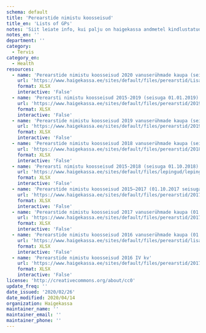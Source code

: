 ```yaml
---
schema: default
title: 'Perearstide nimistu koosseisud'
title_en: 'Lists of GPs'
notes: 'Siit leiate info, kui palju on haigekassa andmetel kindlustatud isikuid perearstide nimistutes. Nimistu koosseisud perearstikeskuste, arstide ja vanuseürhmade kaupa leiab <a href="https://statistika.haigekassa.ee/PXWeb/pxweb/et/lepingud/lepingud__2_üldarstiabi__Nimistud/?tablelist=true&rxid=eb0eef7e-3de8-4b9d-819b-53707ebfe8b7">staistikaveebist</a>.'
notes_en: ''
department: ''
category:
  - Tervis
category_en:
  - Health
resources:
  - name: 'Perearstide nimistu koosseisud 2020 vanuserühmade kaupa (seisuga 01.01.2020)'
    url: 'https://www.haigekassa.ee/sites/default/files/perearstid/Lisa_7_Perearstinimistu%20koosseis_2020.xlsx'
    format: XLSX
    interactive: 'False'
  - name: 'Perearsti nimistu koosseisud 2015-2019 (seisuga 01.01.2019)'
    url: 'https://www.haigekassa.ee/sites/default/files/perearstid/2019_01_01_nimistu_suurused1.xlsx'
    format: XLSX
    interactive: 'False'
  - name: 'Perearstide nimistu koosseisud 2019 vanuserühmade kaupa (seisuga 01.01.2019)'
    url: 'https://www.haigekassa.ee/sites/default/files/perearstid/2019_02_17_TAI_SOM_Lisa_7.xlsx'
    format: XLSX
    interactive: 'False'
  - name: 'Perearstide nimistu koosseisud 2018 vanuserühmade kaupa (seisuga 01.01.2018)'
    url: 'https://www.haigekassa.ee/sites/default/files/perearstid/2018_01_15_TAI_SOM_Lisa_7.xlsx'
    format: XLSX
    interactive: 'False'
  - name: 'Perearsti nimistu koosseisud 2015-2018 (seisuga 01.10.2018)'
    url: 'https://www.haigekassa.ee/sites/default/files/lepingud/lepingute_t2itmine/2018_10_10_nimistu_suurused.xlsx'
    format: XLSX
    interactive: 'False'
  - name: 'Perearstide nimistu koosseisud 2015–2017 (01.10.2017 seisuga)'
    url: 'https://www.haigekassa.ee/sites/default/files/perearstid/2017_07_12_nimistu_suurused.xlsx'
    format: XLSX
    interactive: 'False'
  - name: 'Perearstide nimistu koosseisud 2017 vanuserühmade kaupa (01.01.2017 seisuga)'
    url: 'https://www.haigekassa.ee/sites/default/files/perearstid/2017_01_16_tai_som_lisa_7.xlsx'
    format: XLSX
    interactive: 'False'
  - name: 'Perearstide nimistu koosseisud 2016 vanuserühmade kaupa (01.01.2016 seisuga)'
    url: 'https://www.haigekassa.ee/sites/default/files/perearstid/lisa_7_perearsti_nimistud_vanusryhmad_01.01.2016.xlsx'
    format: XLSX
    interactive: 'False'
  - name: 'Perearstide nimistu koosseisud 2016 IV kv'
    url: 'https://www.haigekassa.ee/sites/default/files/perearstid/2017_01_13_nimistu_suurused.xlsx'
    format: XLSX
    interactive: 'False'
license: 'http://creativecommons.org/about/cc0'
update_freq: ''
date_issued: '2020/02/26'
date_modified: 2020/04/14
organization: Haigekassa
maintainer_name: ''
maintainer_email: ''
maintainer_phone: ''
---
```

